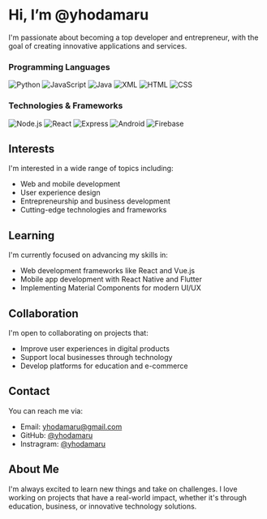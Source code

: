 # Hi, I’m @yhodamaru

I'm passionate about becoming a top developer and entrepreneur, with the goal of creating innovative applications and services.
### Programming Languages


![Python](https://img.shields.io/badge/-Python-000?&logo=Python)
![JavaScript](https://img.shields.io/badge/-JavaScript-000?&logo=JavaScript)
![Java](https://img.shields.io/badge/-Java-000?&logo=Java)
![XML](https://img.shields.io/badge/-CSS-000?&logo=css)
![HTML](https://img.shields.io/badge/-Html-000?&logo=Html)
![CSS](https://img.shields.io/badge/-CSS-000?&logo=css)

### Technologies & Frameworks

![Node.js](https://img.shields.io/badge/-Node.js-000?&logo=node.js)
![React](https://img.shields.io/badge/-React-000?&logo=React)
![Express](https://img.shields.io/badge/-Express-000?&logo=Express)
![Android](https://img.shields.io/badge/-Android-000?logo=Android)
![Firebase](https://img.shields.io/badge/-Firebase-000?logo=Firebase)



## Interests
I'm interested in a wide range of topics including:
- Web and mobile development
- User experience design
- Entrepreneurship and business development
- Cutting-edge technologies and frameworks

## Learning
I'm currently focused on advancing my skills in:
- Web development frameworks like React and Vue.js
- Mobile app development with React Native and Flutter
- Implementing Material Components for modern UI/UX

## Collaboration
I'm open to collaborating on projects that:
- Improve user experiences in digital products
- Support local businesses through technology
- Develop platforms for education and e-commerce

## Contact
You can reach me via:
- Email: yhodamaru@gmail.com
- GitHub: [@yhodamaru](https://github.com/yhodamaru)
- Instragram: [@yhodamaru](https://instagram.com/yhodamaru)

## About Me
I'm always excited to learn new things and take on challenges. I love working on projects that have a real-world impact, whether it's through education, business, or innovative technology solutions.
